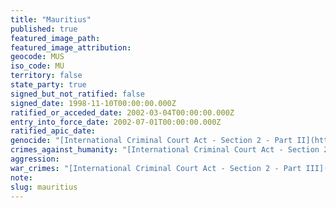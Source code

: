 ```yaml
---
title: "Mauritius"
published: true
featured_image_path:
featured_image_attribution:
geocode: MUS
iso_code: MU
territory: false
state_party: true
signed_but_not_ratified: false
signed_date: 1998-11-10T00:00:00.000Z
ratified_or_acceded_date: 2002-03-04T00:00:00.000Z
entry_into_force_date: 2002-07-01T00:00:00.000Z
ratified_apic_date:
genocide: "[International Criminal Court Act - Section 2 - Part II](https://iccdb.hrlc.net/data/doc/467/keyword/46/) [Mutual Assistance in Criminal and Related Matters Act 2003](https://iccdb.hrlc.net/data/doc/327/keyword/46/)"
crimes_against_humanity: "[International Criminal Court Act - Section 2 - Part I](https://iccdb.hrlc.net/data/doc/467/keyword/13/) [Mutual Assistance in Criminal and Related Matters Act 2003](https://iccdb.hrlc.net/data/doc/327/keyword/13/)"
aggression:
war_crimes: "[International Criminal Court Act - Section 2 - Part III](https://iccdb.hrlc.net/data/doc/467/keyword/145/) [Mutual Assistance in Criminal and Related Matters Act 2003](https://iccdb.hrlc.net/data/doc/327/keyword/145/)"
note:
slug: mauritius
---
```

